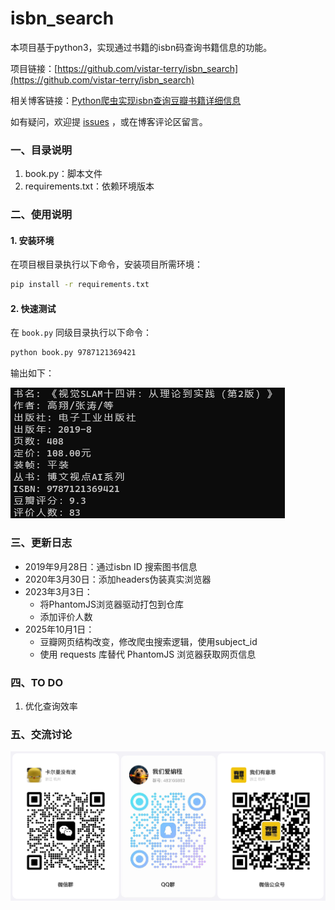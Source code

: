 # isbn_search

本项目基于python3，实现通过书籍的isbn码查询书籍信息的功能。

项目链接：[https://github.com/vistar-terry/isbn_search](https://github.com/vistar-terry/isbn_search)

相关博客链接：[Python爬虫实现isbn查询豆瓣书籍详细信息](https://blog.csdn.net/maizousidemao/article/details/102532075)

如有疑问，欢迎提 [issues](https://github.com/vistar-terry/isbn_search/issues) ，或在博客评论区留言。



### 一、目录说明

1. book.py：脚本文件
2. requirements.txt：依赖环境版本



### 二、使用说明

#### 1. 安装环境

在项目根目录执行以下命令，安装项目所需环境：

```bash
pip install -r requirements.txt
```



#### 2. 快速测试

在 `book.py` 同级目录执行以下命令：

```bash
python book.py 9787121369421
```

输出如下：

![image-20230503215055017](img/image-20230503215055017.png)



### 三、更新日志

-   2019年9月28日：通过isbn ID 搜索图书信息
-   2020年3月30日：添加headers伪装真实浏览器
-   2023年3月3日：
    -   将PhantomJS浏览器驱动打包到仓库
    -   添加评价人数
-   2025年10月1日：
    -   豆瓣网页结构改变，修改爬虫搜索逻辑，使用subject_id
    -   使用 requests 库替代 PhantomJS 浏览器获取网页信息



### 四、TO DO

1. 优化查询效率



### 五、交流讨论

![git](img/git.png)
